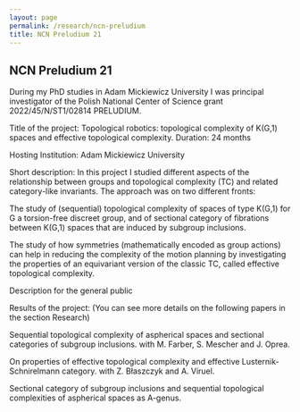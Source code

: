 ```yaml
---
layout: page
permalink: /research/ncn-preludium
title: NCN Preludium 21
---
```


## NCN Preludium 21

During my PhD studies in Adam Mickiewicz University I was principal investigator of the Polish National Center of Science grant 2022/45/N/ST1/02814 PRELUDIUM. 

Title of the project:
Topological robotics: topological complexity of K(G,1) spaces and effective topological complexity.
Duration:
24 months

Hosting Institution:
Adam Mickiewicz University

Short description:
In this project I studied different aspects of the relationship between groups and topological complexity (TC) and related category-like invariants. The approach was on two different fronts:

The study of (sequential) topological complexity of spaces of type K(G,1) for G a torsion-free discreet group, and of sectional category of fibrations between K(G,1) spaces that are induced by subgroup inclusions.

The study of how symmetries (mathematically encoded as group actions) can help in reducing the complexity of the motion planning by investigating the properties of  an equivariant version of the classic TC, called effective topological complexity.

Description for the general public

Results of the project:
(You can see more details on the following papers in the section Research)

Sequential topological complexity of aspherical spaces and sectional categories of subgroup inclusions.  with M. Farber, S. Mescher and J. Oprea.

On properties of effective topological complexity and effective Lusternik-Schnirelmann category. with Z. Błaszczyk and A. Viruel.

Sectional category of subgroup inclusions and sequential topological complexities of aspherical spaces as A-genus.
